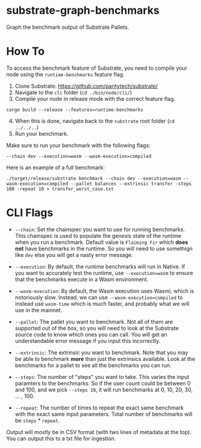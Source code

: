 # substrate-graph-benchmarks
Graph the benchmark output of Substrate Pallets.
 
# How To
 
To access the benchmark feature of Substrate, you need to compile your node using the `runtime-benchmarks` feature flag.
 
1. Clone Substrate: https://github.com/paritytech/substrate/
2. Navigate to the `cli` folder (`cd ./bin/node/cli/`)
3. Compile your node in release mode with the correct feature flag.

```
cargo build --release --features=runtime-benchmarks
```

4. When this is done, navigate back to the `substrate` root folder (`cd ../../..`)
5. Run your benchmark.

Make sure to run your benchmark with the following flags:

```
--chain dev --execution=wasm --wasm-execution=compiled
```

Here is an example of a full benchmark:

```
./target/release/substrate benchmark --chain dev --execution=wasm --wasm-execution=compiled --pallet balances --extrinsic transfer -steps 100 -repeat 10 > transfer_worst_case.txt
```

# CLI Flags

* `--chain`: Set the chainspec you want to use for running benchmarks. This chainspec is used to populate the genesis state of the runtime when you run a benchmark. Default value is `Flaiming Fir` which **does not** have benchmarks in the runtime. So you will need to use somethign like `dev` else you will get a nasty error message.

* `--execution`: By default, the runtime benchmarks will run in Native. If you want to accurately test the runtime, use `--execution=wasm` to ensure that the benchmarks execute in a Wasm environment.

* `--wasm-execution`: By default, the Wasm execution uses Wasmi, which is notoriously slow. Instead, we can use `--wasm-execution=compiled` to instead use `wasm-time` which is much faster, and probably what we will use in the mainnet.

* `--pallet`: The pallet you want to benchmark. Not all of them are supported out of the box, so you will need to look at the Substrate source code to know which ones you can call. You will get an understandable error message if you input this incorrectly.

* `--extrinsic`: The extrinsic you want to benchmark. Note that you may be able to benchmark **more** than just the extrinsics available. Look at the benchmarks for a pallet to see all the benchmarks you can run.

* `--steps`: The number of "steps" you want to take. This varies the input paramters to the benchmarks. So if the user count could be between 0 and 100, and we pick `--steps 10`, it will run benchmarks at 0, 10, 20, 30, ... , 100.

* `--repeat`: The number of times to repeat the exact same benchmark with the exact same input parameters. Total number of benchmarks will be `steps` * `repeat`.

Output will _mostly_ be in CSV format (with two lines of metadata at the top). You can output this to a txt file for ingestion.
